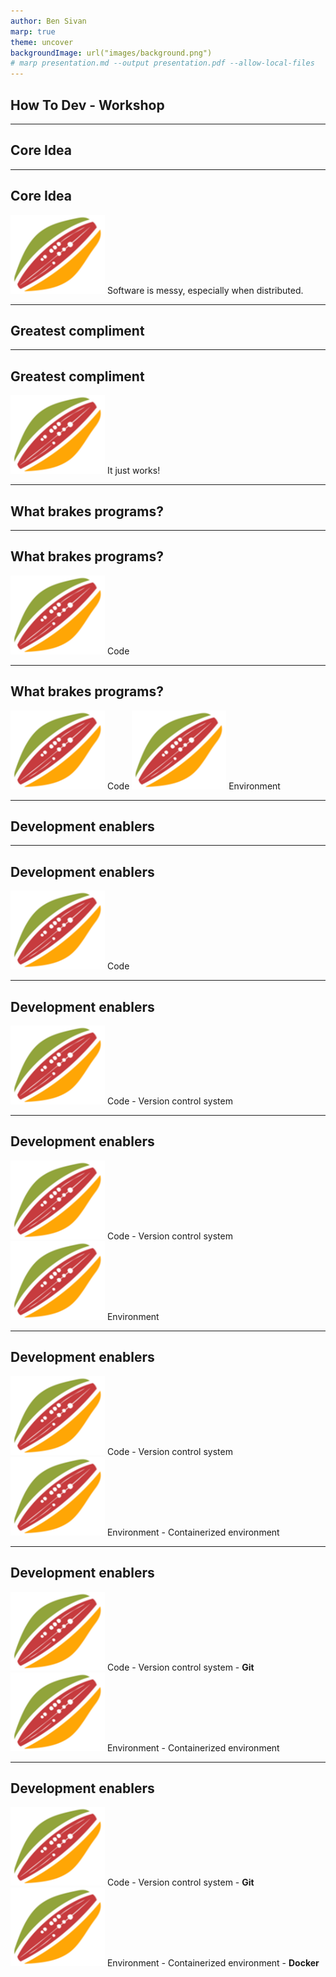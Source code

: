 ```yaml
---
author: Ben Sivan
marp: true
theme: uncover
backgroundImage: url("images/background.png")
# marp presentation.md --output presentation.pdf --allow-local-files
---
```


## How To Dev - Workshop

---

## Core Idea

---

## Core Idea
![width:30.2px height:25.2px](images/cocoa-bean.png) Software is messy, especially when distributed.

---

## Greatest compliment

---

## Greatest compliment
![width:30.2px height:25.2px](images/cocoa-bean.png) It just works!

---

## What brakes programs?

---

## What brakes programs?
![width:30.2px height:25.2px](images/cocoa-bean.png) Code

---

## What brakes programs?
![width:30.2px height:25.2px](images/cocoa-bean.png) Code
![width:30.2px height:25.2px](images/cocoa-bean.png) Environment

---

## Development enablers

---

## Development enablers
![width:30.2px height:25.2px](images/cocoa-bean.png) Code

---

## Development enablers
![width:30.2px height:25.2px](images/cocoa-bean.png) Code - Version control system

---

## Development enablers
![width:30.2px height:25.2px](images/cocoa-bean.png) Code - Version control system
![width:30.2px height:25.2px](images/cocoa-bean.png) Environment

---

## Development enablers
![width:30.2px height:25.2px](images/cocoa-bean.png) Code - Version control system
![width:30.2px height:25.2px](images/cocoa-bean.png) Environment - Containerized environment

---

## Development enablers
![width:30.2px height:25.2px](images/cocoa-bean.png) Code - Version control system - **Git**
![width:30.2px height:25.2px](images/cocoa-bean.png) Environment - Containerized environment

---

## Development enablers
![width:30.2px height:25.2px](images/cocoa-bean.png) Code - Version control system - **Git**
![width:30.2px height:25.2px](images/cocoa-bean.png) Environment - Containerized environment - **Docker**
